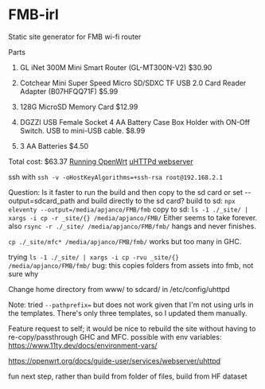 # FMB-irl
Static site generator for FMB wi-fi router

Parts
1. GL iNet 300M Mini Smart Router (GL-MT300N-V2) $30.90

2. Cotchear Mini Super Speed Micro SD/SDXC TF USB 2.0 Card Reader Adapter (B07HFQQ71F) $5.99

3. 128G MicroSD Memory Card $12.99

4. DGZZI USB Female Socket 4 AA Battery Case Box Holder with ON-Off Switch. USB to mini-USB cable. $8.99

5. 3 AA Batteries $4.50

Total cost: $63.37
[Running OpenWrt](https://openwrt.org/toh/hwdata/gl.inet/gl.inet_gl-mt300n_v2)
[uHTTPd webserver](https://openwrt.org/docs/guide-user/services/webserver/http.uhttpd)

ssh with `ssh -v -oHostKeyAlgorithms=+ssh-rsa root@192.168.2.1`

Question:
Is it faster to run the build and then copy to the sd card or set --output=sdcard_path and build directly to the sd card?
build to sd: `npx eleventy --output=/media/apjanco/FMB/fmb`
copy to sd: `ls -1 ./_site/ | xargs -i cp -r _site/{} /media/apjanco/FMB/`
Either seems to take forever.
also `rsync -r ./_site/ /media/apjanco/FMB/fmb/` hangs and never finishes.

`cp ./_site/mfc* /media/apjanco/FMB/fmb/` works 
but too many in GHC. 

trying `ls -1 ./_site/ | xargs -i cp -rvu _site/{} /media/apjanco/FMB/fmb/`
bug: this copies folders from assets into fmb, not sure why

Change home directory from www/ to sdcard/ in /etc/config/uhttpd

Note: tried `--pathprefix=` but does not work given that I'm not using urls in the templates. There's only three templates, so I updated them manually.

Feature request to self; it would be nice to rebuild the site without having to re-copy/passthrough GHC and MFC. 
possible with env variables: https://www.11ty.dev/docs/environment-vars/

https://openwrt.org/docs/guide-user/services/webserver/uhttpd

fun next step, rather than build from folder of files, build from HF dataset